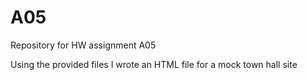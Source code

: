 # A05
<p>Repository for HW assignment A05</p>
<p>Using the provided files I wrote an HTML file for a mock town hall site</p>
